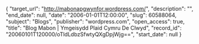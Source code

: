 {
  "target_url": "http://mabonapgwynfor.wordpress.com/", 
  "description": "", 
  "end_date": null, 
  "date": "2006-01-01T12:00:00", 
  "slug": 60588064, 
  "subject": "Blogs", 
  "publisher": "wordpress.com", 
  "open_access": true, 
  "title": "Blog Mabon | Ymgeisydd Plaid Cymru De Clwyd", 
  "record_id": "20060101T120000/oTldLdbzSfwtyQXgDpjWjg==", 
  "start_date": null
}

